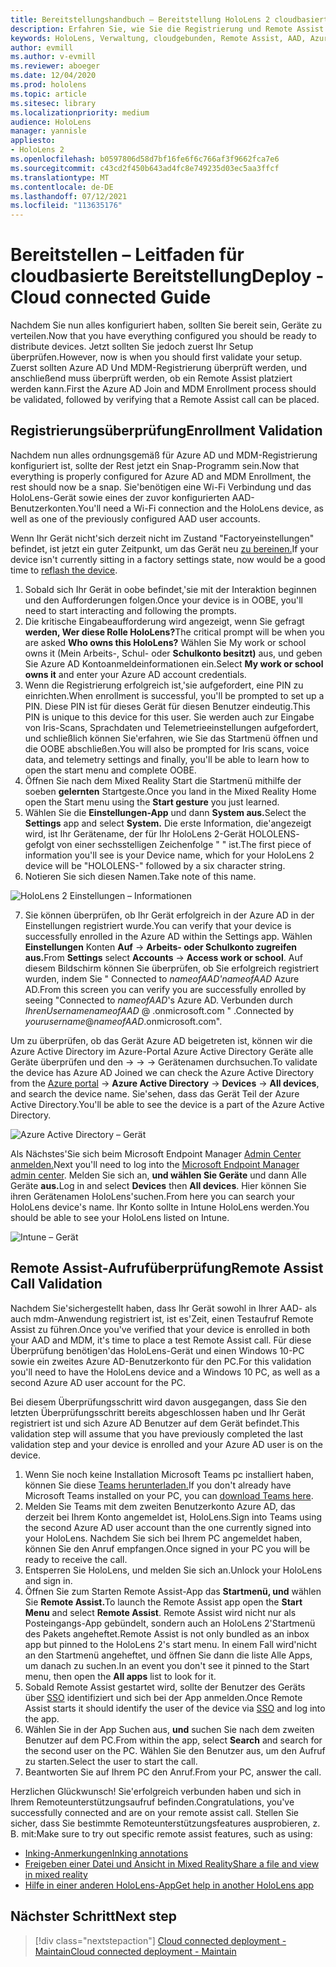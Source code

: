 ```yaml
---
title: Bereitstellungshandbuch – Bereitstellung HoloLens 2 cloudbasierten Bereitstellung im großen Stil mit Remote Assist – Bereitstellen
description: Erfahren Sie, wie Sie die Registrierung und Remote Assist für HoloLens über ein cloudbasiertes Netzwerk überprüfen.
keywords: HoloLens, Verwaltung, cloudgebunden, Remote Assist, AAD, Azure AD, MDM, Mobile Geräteverwaltung
author: evmill
ms.author: v-evmill
ms.reviewer: aboeger
ms.date: 12/04/2020
ms.prod: hololens
ms.topic: article
ms.sitesec: library
ms.localizationpriority: medium
audience: HoloLens
manager: yannisle
appliesto:
- HoloLens 2
ms.openlocfilehash: b0597806d58d7bf16fe6f6c766af3f9662fca7e6
ms.sourcegitcommit: c43cd2f450b643ad4fc8e749235d03ec5aa3ffcf
ms.translationtype: MT
ms.contentlocale: de-DE
ms.lasthandoff: 07/12/2021
ms.locfileid: "113635176"
---
```

# <a name="deploy---cloud-connected-guide"></a><span data-ttu-id="df6a2-104">Bereitstellen – Leitfaden für cloudbasierte Bereitstellung</span><span class="sxs-lookup"><span data-stu-id="df6a2-104">Deploy - Cloud connected Guide</span></span>

<span data-ttu-id="df6a2-105">Nachdem Sie nun alles konfiguriert haben, sollten Sie bereit sein, Geräte zu verteilen.</span><span class="sxs-lookup"><span data-stu-id="df6a2-105">Now that you have everything configured you should be ready to distribute devices.</span></span> <span data-ttu-id="df6a2-106">Jetzt sollten Sie jedoch zuerst Ihr Setup überprüfen.</span><span class="sxs-lookup"><span data-stu-id="df6a2-106">However, now is when you should first validate your setup.</span></span> <span data-ttu-id="df6a2-107">Zuerst sollten Azure AD Und MDM-Registrierung überprüft werden, und anschließend muss überprüft werden, ob ein Remote Assist platziert werden kann.</span><span class="sxs-lookup"><span data-stu-id="df6a2-107">First the Azure AD Join and MDM Enrollment process should be validated, followed by verifying that a Remote Assist call can be placed.</span></span>

## <a name="enrollment-validation"></a><span data-ttu-id="df6a2-108">Registrierungsüberprüfung</span><span class="sxs-lookup"><span data-stu-id="df6a2-108">Enrollment Validation</span></span>

<span data-ttu-id="df6a2-109">Nachdem nun alles ordnungsgemäß für Azure AD und MDM-Registrierung konfiguriert ist, sollte der Rest jetzt ein Snap-Programm sein.</span><span class="sxs-lookup"><span data-stu-id="df6a2-109">Now that everything is properly configured for Azure AD and MDM Enrollment, the rest should now be a snap.</span></span> <span data-ttu-id="df6a2-110">Sie&#39;benötigen eine Wi-Fi Verbindung und das HoloLens-Gerät sowie eines der zuvor konfigurierten AAD-Benutzerkonten.</span><span class="sxs-lookup"><span data-stu-id="df6a2-110">You&#39;ll need a Wi-Fi connection and the HoloLens device, as well as one of the previously configured AAD user accounts.</span></span>

<span data-ttu-id="df6a2-111">Wenn Ihr Gerät nicht&#39;sich derzeit nicht im Zustand "Factoryeinstellungen" befindet, ist jetzt ein guter Zeitpunkt, um das Gerät neu [zu bereinen.](/hololens/hololens-recovery#clean-reflash-the-device)</span><span class="sxs-lookup"><span data-stu-id="df6a2-111">If your device isn&#39;t currently sitting in a factory settings state, now would be a good time to [reflash the device](/hololens/hololens-recovery#clean-reflash-the-device).</span></span>

1. <span data-ttu-id="df6a2-112">Sobald sich Ihr Gerät in oobe befindet,&#39;sie mit der Interaktion beginnen und den Aufforderungen folgen.</span><span class="sxs-lookup"><span data-stu-id="df6a2-112">Once your device is in OOBE, you&#39;ll need to start interacting and following the prompts.</span></span> 
1. <span data-ttu-id="df6a2-113">Die kritische Eingabeaufforderung wird angezeigt, wenn Sie gefragt **werden, Wer diese Rolle HoloLens?**</span><span class="sxs-lookup"><span data-stu-id="df6a2-113">The critical prompt will be when you are asked **Who owns this HoloLens?**</span></span> <span data-ttu-id="df6a2-114">Wählen Sie My work or school owns it (Mein Arbeits-, Schul- oder **Schulkonto besitzt)** aus, und geben Sie Azure AD Kontoanmeldeinformationen ein.</span><span class="sxs-lookup"><span data-stu-id="df6a2-114">Select **My work or school owns it** and enter your Azure AD account credentials.</span></span>
1. <span data-ttu-id="df6a2-115">Wenn die Registrierung erfolgreich ist,&#39;sie aufgefordert, eine PIN zu einrichten.</span><span class="sxs-lookup"><span data-stu-id="df6a2-115">When enrollment is successful, you&#39;ll be prompted to set up a PIN.</span></span> <span data-ttu-id="df6a2-116">Diese PIN ist für dieses Gerät für diesen Benutzer eindeutig.</span><span class="sxs-lookup"><span data-stu-id="df6a2-116">This PIN is unique to this device for this user.</span></span> <span data-ttu-id="df6a2-117">Sie werden auch zur Eingabe von Iris-Scans, Sprachdaten und Telemetrieeinstellungen aufgefordert, und schließlich können Sie&#39;erfahren, wie Sie das Startmenü öffnen und die OOBE abschließen.</span><span class="sxs-lookup"><span data-stu-id="df6a2-117">You will also be prompted for Iris scans, voice data, and telemetry settings and finally, you&#39;ll be able to learn how to open the start menu and complete OOBE.</span></span>
1. <span data-ttu-id="df6a2-118">Öffnen Sie nach dem Mixed Reality Start die Startmenü mithilfe der soeben **gelernten** Startgeste.</span><span class="sxs-lookup"><span data-stu-id="df6a2-118">Once you land in the Mixed Reality Home open the Start menu using the **Start gesture** you just learned.</span></span>
1. <span data-ttu-id="df6a2-119">Wählen Sie die **Einstellungen-App** und dann **System aus.**</span><span class="sxs-lookup"><span data-stu-id="df6a2-119">Select the **Settings** app and select **System.**</span></span> <span data-ttu-id="df6a2-120">Die erste Information, die&#39;angezeigt wird, ist Ihr Gerätename, der für Ihr HoloLens 2-Gerät HOLOLENS- gefolgt von einer sechsstelligen Zeichenfolge &quot; &quot; ist.</span><span class="sxs-lookup"><span data-stu-id="df6a2-120">The first piece of information you&#39;ll see is your Device name, which for your HoloLens 2 device will be &quot;HOLOLENS-&quot; followed by a six character string.</span></span>
1. <span data-ttu-id="df6a2-121">Notieren Sie sich diesen Namen.</span><span class="sxs-lookup"><span data-stu-id="df6a2-121">Take note of this name.</span></span>

![HoloLens 2 Einstellungen – Informationen](./images/hololens2-settings-about.jpg)

7. <span data-ttu-id="df6a2-123">Sie können überprüfen, ob Ihr Gerät erfolgreich in der Azure AD in der Einstellungen registriert wurde.</span><span class="sxs-lookup"><span data-stu-id="df6a2-123">You can verify that your device is successfully enrolled in the Azure AD within the Settings app.</span></span> <span data-ttu-id="df6a2-124">Wählen **Einstellungen** Konten **Auf**  ->  **Arbeits- oder Schulkonto zugreifen aus.**</span><span class="sxs-lookup"><span data-stu-id="df6a2-124">From **Settings** select **Accounts** -> **Access work or school**.</span></span> <span data-ttu-id="df6a2-125">Auf diesem Bildschirm können Sie überprüfen, ob Sie erfolgreich registriert wurden, indem Sie &quot; Connected to _nameofAAD&#39;nameofAAD_ Azure AD.</span><span class="sxs-lookup"><span data-stu-id="df6a2-125">From this screen you can verify you are successfully enrolled by seeing &quot;Connected to _nameofAAD_&#39;s Azure AD.</span></span> <span data-ttu-id="df6a2-126">Verbunden durch _IhrenUsernamenameofAAD_ @ .onmicrosoft.com &quot; .</span><span class="sxs-lookup"><span data-stu-id="df6a2-126">Connected by _yourusername_@_nameofAAD_.onmicrosoft.com&quot;.</span></span>


<span data-ttu-id="df6a2-127">Um zu überprüfen, ob das Gerät Azure AD beigetreten ist, [](https://portal.azure.com/#home)können wir die Azure Active Directory im Azure-Portal Azure Active Directory Geräte alle Geräte überprüfen und den  ->    ->    ->  Gerätenamen durchsuchen.</span><span class="sxs-lookup"><span data-stu-id="df6a2-127">To validate the device has Azure AD Joined we can check the Azure Active Directory from the [Azure portal](https://portal.azure.com/#home) -> **Azure Active Directory** -> **Devices** -> **All devices**, and search the device name.</span></span> <span data-ttu-id="df6a2-128">Sie&#39;sehen, dass das Gerät Teil der Azure Active Directory.</span><span class="sxs-lookup"><span data-stu-id="df6a2-128">You&#39;ll be able to see the device is a part of the Azure Active Directory.</span></span>


![Azure Active Directory – Gerät](./images/aad-enrollment.png)

<span data-ttu-id="df6a2-130">Als Nächstes&#39;Sie sich beim Microsoft Endpoint Manager [Admin Center anmelden.](https://endpoint.microsoft.com/#home)</span><span class="sxs-lookup"><span data-stu-id="df6a2-130">Next you&#39;ll need to log into the [Microsoft Endpoint Manager admin center](https://endpoint.microsoft.com/#home).</span></span> <span data-ttu-id="df6a2-131">Melden Sie sich an, **und wählen Sie Geräte** und dann Alle Geräte **aus.**</span><span class="sxs-lookup"><span data-stu-id="df6a2-131">Log in and select **Devices** then **All devices**.</span></span> <span data-ttu-id="df6a2-132">Hier können Sie ihren Gerätenamen HoloLens&#39;suchen.</span><span class="sxs-lookup"><span data-stu-id="df6a2-132">From here you can search your HoloLens device&#39;s name.</span></span> <span data-ttu-id="df6a2-133">Ihr Konto sollte in Intune HoloLens werden.</span><span class="sxs-lookup"><span data-stu-id="df6a2-133">You should be able to see your HoloLens listed on Intune.</span></span>

![Intune – Gerät](./images/endpoint-all-devices-enrolled.png)

## <a name="remote-assist-call-validation"></a><span data-ttu-id="df6a2-135">Remote Assist-Aufrufüberprüfung</span><span class="sxs-lookup"><span data-stu-id="df6a2-135">Remote Assist Call Validation</span></span>

<span data-ttu-id="df6a2-136">Nachdem Sie&#39;sichergestellt haben, dass Ihr Gerät sowohl in Ihrer AAD- als auch mdm-Anwendung registriert ist, ist es&#39;Zeit, einen Testaufruf Remote Assist zu führen.</span><span class="sxs-lookup"><span data-stu-id="df6a2-136">Once you&#39;ve verified that your device is enrolled in both your AAD and MDM, it&#39;s time to place a test Remote Assist call.</span></span> <span data-ttu-id="df6a2-137">Für diese Überprüfung benötigen&#39;das HoloLens-Gerät und einen Windows 10-PC sowie ein zweites Azure AD-Benutzerkonto für den PC.</span><span class="sxs-lookup"><span data-stu-id="df6a2-137">For this validation you&#39;ll need to have the HoloLens device and a Windows 10 PC, as well as a second Azure AD user account for the PC.</span></span>

<span data-ttu-id="df6a2-138">Bei diesem Überprüfungsschritt wird davon ausgegangen, dass Sie den letzten Überprüfungsschritt bereits abgeschlossen haben und Ihr Gerät registriert ist und sich Azure AD Benutzer auf dem Gerät befindet.</span><span class="sxs-lookup"><span data-stu-id="df6a2-138">This validation step will assume that you have previously completed the last validation step and your device is enrolled and your Azure AD user is on the device.</span></span>


1. <span data-ttu-id="df6a2-139">Wenn Sie noch keine Installation Microsoft Teams pc installiert haben, können Sie diese [Teams herunterladen.](https://www.microsoft.com/microsoft-365/microsoft-teams/download-app)</span><span class="sxs-lookup"><span data-stu-id="df6a2-139">If you don't already have Microsoft Teams installed on your PC, you can [download Teams here](https://www.microsoft.com/microsoft-365/microsoft-teams/download-app).</span></span>
2. <span data-ttu-id="df6a2-140">Melden Sie Teams mit dem zweiten Benutzerkonto Azure AD, das derzeit bei Ihrem Konto angemeldet ist, HoloLens.</span><span class="sxs-lookup"><span data-stu-id="df6a2-140">Sign into Teams using the second  Azure AD user account than the one currently signed into your HoloLens.</span></span> <span data-ttu-id="df6a2-141">Nachdem Sie sich bei Ihrem PC angemeldet haben, können Sie den Anruf empfangen.</span><span class="sxs-lookup"><span data-stu-id="df6a2-141">Once signed in your PC you will be ready to receive the call.</span></span>
3. <span data-ttu-id="df6a2-142">Entsperren Sie HoloLens, und melden Sie sich an.</span><span class="sxs-lookup"><span data-stu-id="df6a2-142">Unlock your HoloLens and sign in.</span></span>
4. <span data-ttu-id="df6a2-143">Öffnen Sie zum Starten Remote Assist-App das **Startmenü, und** wählen Sie **Remote Assist.**</span><span class="sxs-lookup"><span data-stu-id="df6a2-143">To launch the Remote Assist app open the **Start Menu** and select **Remote Assist**.</span></span> <span data-ttu-id="df6a2-144">Remote Assist wird nicht nur als Posteingangs-App gebündelt, sondern auch an HoloLens 2&#39;Startmenü des Pakets angeheftet.</span><span class="sxs-lookup"><span data-stu-id="df6a2-144">Remote Assist is not only bundled as an inbox app but pinned to the HoloLens 2&#39;s start menu.</span></span> <span data-ttu-id="df6a2-145">In einem Fall wird&#39;nicht an den Startmenü angeheftet, und öffnen  Sie dann die liste Alle Apps, um danach zu suchen.</span><span class="sxs-lookup"><span data-stu-id="df6a2-145">In an event you don&#39;t see it pinned to the Start menu, then open the **All apps** list to look for it.</span></span>
5. <span data-ttu-id="df6a2-146">Sobald Remote Assist gestartet wird, sollte der Benutzer des Geräts über [SSO](/azure/active-directory/manage-apps/what-is-single-sign-on) identifiziert und sich bei der App anmelden.</span><span class="sxs-lookup"><span data-stu-id="df6a2-146">Once Remote Assist starts it should identify the user of the device via [SSO](/azure/active-directory/manage-apps/what-is-single-sign-on) and log into the app.</span></span>
6. <span data-ttu-id="df6a2-147">Wählen Sie in der App Suchen aus, **und** suchen Sie nach dem zweiten Benutzer auf dem PC.</span><span class="sxs-lookup"><span data-stu-id="df6a2-147">From within the app, select **Search** and search for the second user on the PC.</span></span> <span data-ttu-id="df6a2-148">Wählen Sie den Benutzer aus, um den Aufruf zu starten.</span><span class="sxs-lookup"><span data-stu-id="df6a2-148">Select the user to start the call.</span></span>
7. <span data-ttu-id="df6a2-149">Beantworten Sie auf Ihrem PC den Anruf.</span><span class="sxs-lookup"><span data-stu-id="df6a2-149">From your PC, answer the call.</span></span>

<span data-ttu-id="df6a2-150">Herzlichen Glückwunsch! Sie&#39;erfolgreich verbunden haben und sich in Ihrem Remoteunterstützungsaufruf befinden.</span><span class="sxs-lookup"><span data-stu-id="df6a2-150">Congratulations, you&#39;ve successfully connected and are on your remote assist call.</span></span> <span data-ttu-id="df6a2-151">Stellen Sie sicher, dass Sie bestimmte Remoteunterstützungsfeatures ausprobieren, z. B. mit:</span><span class="sxs-lookup"><span data-stu-id="df6a2-151">Make sure to try out specific remote assist features, such as using:</span></span>

- [<span data-ttu-id="df6a2-152">Inking-Anmerkungen</span><span class="sxs-lookup"><span data-stu-id="df6a2-152">Inking annotations</span></span>](/dynamics365/mixed-reality/remote-assist/add-annotations-hololens)
- [<span data-ttu-id="df6a2-153">Freigeben einer Datei und Ansicht in Mixed Reality</span><span class="sxs-lookup"><span data-stu-id="df6a2-153">Share a file and view in mixed reality</span></span>](/dynamics365/mixed-reality/remote-assist/display-save-files)
- [<span data-ttu-id="df6a2-154">Hilfe in einer anderen HoloLens-App</span><span class="sxs-lookup"><span data-stu-id="df6a2-154">Get help in another HoloLens app</span></span>](/dynamics365/mixed-reality/remote-assist/get-help-hololens-app-hololens)

## <a name="next-step"></a><span data-ttu-id="df6a2-155">Nächster Schritt</span><span class="sxs-lookup"><span data-stu-id="df6a2-155">Next step</span></span>

> [!div class="nextstepaction"]
> [<span data-ttu-id="df6a2-156">Cloud connected deployment - Maintain</span><span class="sxs-lookup"><span data-stu-id="df6a2-156">Cloud connected deployment - Maintain</span></span>](hololens2-cloud-connected-maintain.md)